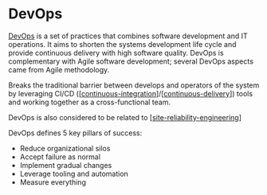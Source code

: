 # DevOps

[DevOps](https://en.wikipedia.org/wiki/DevOps) is a set of practices that combines software development and IT operations. It aims to shorten the systems development life cycle and provide continuous delivery with high software quality. DevOps is complementary with Agile software development; several DevOps aspects came from Agile methodology.

Breaks the traditional barrier between develops and operators of the system by leveraging CI/CD ([[continuous-integration]]/[[continuous-delivery]]) tools and working together as a cross-functional team.

DevOps is also considered to be related to [[site-reliability-engineering]]

DevOps defines 5 key pillars of success:

- Reduce organizational silos
- Accept failure as normal
- Implement gradual changes
- Leverage tooling and automation
- Measure everything

[//begin]: # "Autogenerated link references for markdown compatibility"
[continuous-integration]: ../software-development/continuous-integration "Continuous Integration (CI)"
[continuous-delivery]: ../software-development/continuous-delivery "Continuous Delivery"
[site-reliability-engineering]: site-reliability-engineering "Site Reliability Engineering (SRE)"
[//end]: # "Autogenerated link references"
